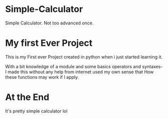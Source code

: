 # Simple-Calculator
Simple Calculator. Not too advanced once.

# My first Ever Project
This is my First ever Project created in python when i just started learning it.

With a bit knowledge of a module and some basics operators and syntaxes-
I made this without any help from internet used my own sense that How these functions may work if I apply.

# At the End
It's pretty simple calculator lol
